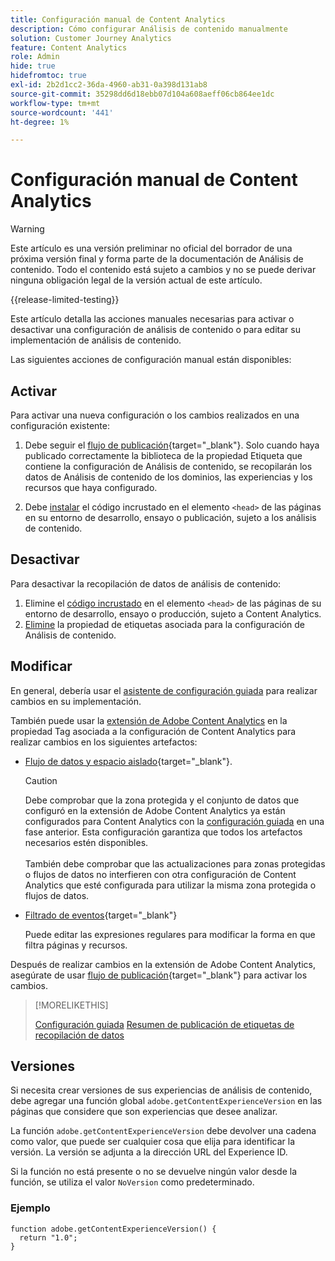 ```yaml
---
title: Configuración manual de Content Analytics
description: Cómo configurar Análisis de contenido manualmente
solution: Customer Journey Analytics
feature: Content Analytics
role: Admin
hide: true
hidefromtoc: true
exl-id: 2b2d1cc2-36da-4960-ab31-0a398d131ab8
source-git-commit: 35298dd6d18ebb07d104a608aeff06cb864ee1dc
workflow-type: tm+mt
source-wordcount: '441'
ht-degree: 1%

---
```


# Configuración manual de Content Analytics

>[!WARNING]
>
>Este artículo es una versión preliminar no oficial del borrador de una próxima versión final y forma parte de la documentación de Análisis de contenido. Todo el contenido está sujeto a cambios y no se puede derivar ninguna obligación legal de la versión actual de este artículo.
>

{{release-limited-testing}}

Este artículo detalla las acciones manuales necesarias para activar o desactivar una configuración de análisis de contenido o para editar su implementación de análisis de contenido.

Las siguientes acciones de configuración manual están disponibles:

## Activar

Para activar una nueva configuración o los cambios realizados en una configuración existente:

1. Debe seguir el [flujo de publicación](https://experienceleague.adobe.com/en/docs/experience-platform/tags/publish/overview){target="_blank"}. Solo cuando haya publicado correctamente la biblioteca de la propiedad Etiqueta que contiene la configuración de Análisis de contenido, se recopilarán los datos de Análisis de contenido de los dominios, las experiencias y los recursos que haya configurado.

1. Debe [instalar](https://experienceleague.adobe.com/en/docs/experience-platform/tags/publish/environments/environments#installation) el código incrustado en el elemento `<head>` de las páginas en su entorno de desarrollo, ensayo o publicación, sujeto a los análisis de contenido.


## Desactivar

Para desactivar la recopilación de datos de análisis de contenido:

1. Elimine el [código incrustado](https://experienceleague.adobe.com/en/docs/experience-platform/tags/publish/environments/environments) en el elemento `<head>` de las páginas de su entorno de desarrollo, ensayo o producción, sujeto a Content Analytics.
1. [Elimine](https://experienceleague.adobe.com/en/docs/experience-platform/tags/publish/overview) la propiedad de etiquetas asociada para la configuración de Análisis de contenido.



## Modificar

En general, debería usar el [asistente de configuración guiada](guided.md) para realizar cambios en su implementación.

También puede usar la [extensión de Adobe Content Analytics](https://experienceleague.adobe.com/en/docs/experience-platform/tags/extensions/client/content-analytics/overview) en la propiedad Tag asociada a la configuración de Content Analytics para realizar cambios en los siguientes artefactos:

* [Flujo de datos y espacio aislado](https://experienceleague.adobe.com/en/docs/experience-platform/tags/extensions/client/content-analytics/overview#configure-datastreams){target="_blank"}.

  >[!CAUTION]
  >
  >Debe comprobar que la zona protegida y el conjunto de datos que configuró en la extensión de Adobe Content Analytics ya están configurados para Content Analytics con la [configuración guiada](guided.md) en una fase anterior. Esta configuración garantiza que todos los artefactos necesarios estén disponibles.<br/><br/>También debe comprobar que las actualizaciones para zonas protegidas o flujos de datos no interfieren con otra configuración de Content Analytics que esté configurada para utilizar la misma zona protegida o flujos de datos.
  >

* [Filtrado de eventos](https://experienceleague.adobe.com/en/docs/experience-platform/tags/extensions/client/content-analytics/overview#configure-event-filtering){target="_blank"}

  Puede editar las expresiones regulares para modificar la forma en que filtra páginas y recursos.


Después de realizar cambios en la extensión de Adobe Content Analytics, asegúrate de usar [flujo de publicación](https://experienceleague.adobe.com/en/docs/experience-platform/tags/publish/overview){target="_blank"} para activar los cambios.



>[!MORELIKETHIS]
>
>[Configuración guiada](guided.md)
>[Resumen de publicación de etiquetas de recopilación de datos](https://experienceleague.adobe.com/en/docs/experience-platform/tags/publish/overview)
>


## Versiones

Si necesita crear versiones de sus experiencias de análisis de contenido, debe agregar una función global `adobe.getContentExperienceVersion` en las páginas que considere que son experiencias que desee analizar.

La función `adobe.getContentExperienceVersion` debe devolver una cadena como valor, que puede ser cualquier cosa que elija para identificar la versión. La versión se adjunta a la dirección URL del Experience ID.

Si la función no está presente o no se devuelve ningún valor desde la función, se utiliza el valor `NoVersion` como predeterminado.

### Ejemplo

```
function adobe.getContentExperienceVersion() {
  return "1.0";
}
```
